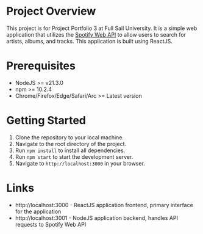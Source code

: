 # Project Overview

This project is for Project Portfolio 3 at Full Sail University. It is a simple web application that utilizes the [Spotify Web API](https://developer.spotify.com/documentation/web-api/) to allow users to search for artists, albums, and tracks. This application is built using ReactJS.

# Prerequisites

- NodeJS >= v21.3.0
- npm >= 10.2.4
- Chrome/Firefox/Edge/Safari/Arc >= Latest version

# Getting Started

1. Clone the repository to your local machine.
2. Navigate to the root directory of the project.
3. Run `npm install` to install all dependencies.
4. Run `npm start` to start the development server.
5. Navigate to `http://localhost:3000` in your browser.

# Links

- http://localhost:3000 - ReactJS application frontend, primary interface for the application
- http://localhost:3001 - NodeJS application backend, handles API requests to Spotify Web API

